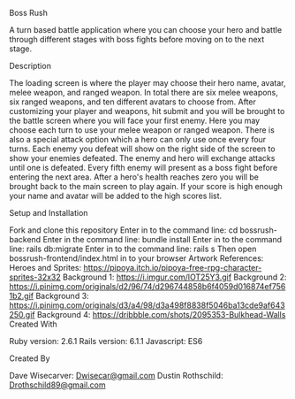 Boss Rush

A turn based battle application where you can choose your hero and battle through different stages with boss fights before moving on to the next stage.

Description


The loading screen is where the player may choose their hero name, avatar, melee weapon, and ranged weapon. In total there are six melee weapons, six ranged weapons, and ten different avatars to choose from. After customizing your player and weapons, hit submit and you will be brought to the battle screen where you will face your first enemy. Here you may choose each turn to use your melee weapon or ranged weapon. There is also a special attack option which a hero can only use once every four turns. Each enemy you defeat will show on the right side of the screen to show your enemies defeated. The enemy and hero will exchange attacks until one is defeated. Every fifth enemy will present as a boss fight before entering the next area. After a hero's health reaches zero you will be brought back to the main screen to play again. If your score is high enough your name and avatar will be added to the high scores list.

Setup and Installation


Fork and clone this repository
Enter in to the command line: cd bossrush-backend
Enter in the command line: bundle install
Enter in to the command line: rails db:migrate
Enter in to the command line: rails s
Then open bossrush-frontend/index.html in to your browser
Artwork References:
Heroes and Sprites: https://pipoya.itch.io/pipoya-free-rpg-character-sprites-32x32
Background 1: https://i.imgur.com/lOT25Y3.gif
Background 2: https://i.pinimg.com/originals/d2/96/74/d296744858b6f4059d016874ef7561b2.gif
Background 3: https://i.pinimg.com/originals/d3/a4/98/d3a498f8838f5046ba13cde9af643250.gif
Background 4: https://dribbble.com/shots/2095353-Bulkhead-Walls
Created With

Ruby version: 2.6.1
Rails version: 6.1.1
Javascript: ES6

Created By

Dave Wisecarver: Dwisecar@gmail.com
Dustin Rothschild: Drothschild89@gmail.com
